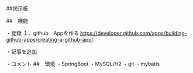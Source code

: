 ##掲示板

##　機能

・登録
１．github　Appを作る
https://developer.github.com/apps/building-github-apps/creating-a-github-app/

・記事を追加

・コメント
##　環境
・SpringBoot
・MySQL/H2
・git
・mybatis